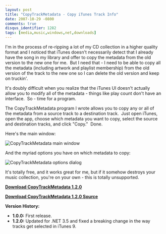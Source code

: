 ```yaml
---
layout: post
title: "CopyTrackMetadata - Copy iTunes Track Info"
date: 2007-10-29 -0800
comments: true
disqus_identifier: 1282
tags: [media,music,windows,net,downloads]
---
```

I'm in the process of re-ripping a lot of my CD collection in a higher
quality format and I noticed that iTunes doesn't necessarily detect that
I already have the song in my library and offer to copy the metadata
from the old version to the new one for me.  But I need that - I need to
be able to copy all the metadata (including artwork and playlist
membership) from the old version of the track to the new one so I can
delete the old version and keep on truckin'.

It's doubly difficult when you realize that the iTunes UI doesn't
actually allow you to modify all of the metadata - things like play
count don't have an interface.  So - time for a program.

The CopyTrackMetadata program I wrote allows you to copy any or all of
the metadata from a source track to a destination track.  Just open
iTunes, open the app, choose which metadata you want to copy, select the
source and destination tracks, and click "Copy."  Done.

Here's the main window:

![CopyTrackMetadata main
window](https://cloud.githubusercontent.com/assets/1156571/21692345/303fe84c-d331-11e6-8872-2246f6262966.png)

And the myriad options you have on which metadata to copy:

![CopyTrackMetadata options
dialog](https://cloud.githubusercontent.com/assets/1156571/21692353/39ba778e-d331-11e6-9235-254283ffa1a1.png)

It's totally free, and it works great for me, but if it somehow destroys
your music collection, you're on your own - this is totally unsupported.

[**Download CopyTrackMetadata
1.2.0**](https://github.com/tillig/CopyTrackMetadata/releases/download/v1.2.0/CopyTrackMetadata_1.2.0.zip)

[**Download CopyTrackMetadata 1.2.0
Source**](https://github.com/tillig/CopyTrackMetadata/archive/v1.2.0.zip)

**Version History:**

- **1.0.0:** First release.
- **1.2.0:** Updated for .NET 3.5 and fixed a breaking change in the
way tracks get selected in iTunes 9.
